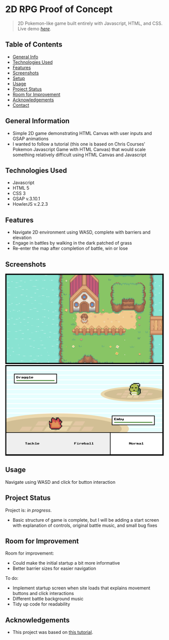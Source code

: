 # 2D RPG Proof of Concept
> 2D Pokemon-like game built entirely with Javascript, HTML, and CSS.
> Live demo [_here_](https://www.example.com). 

## Table of Contents
* [General Info](#general-information)
* [Technologies Used](#technologies-used)
* [Features](#features)
* [Screenshots](#screenshots)
* [Setup](#setup)
* [Usage](#usage)
* [Project Status](#project-status)
* [Room for Improvement](#room-for-improvement)
* [Acknowledgements](#acknowledgements)
* [Contact](#contact)


## General Information
- Simple 2D game demonstrating HTML Canvas with user inputs and GSAP animations
- I wanted to follow a tutorial (this one is based on Chris Courses' Pokemon Javascript Game with HTML Canvas) that would scale something relatively difficult using HTML Canvas and Javascript


## Technologies Used
- Javascript
- HTML 5
- CSS 3
- GSAP v.3.10.1 
- HowlerJS v.2.2.3


## Features
- Navigate 2D environment using WASD, complete with barriers and elevation
- Engage in battles by walking in the dark patched of grass
- Re-enter the map after completion of battle, win or lose


## Screenshots
![Overworld Map](./static/ChrisCourses-Pokemon/Images/mapImage.png)
![Battle Sequence](./static/ChrisCourses-Pokemon/Images/battleImage.png)


## Usage
Navigate using WASD and click for button interaction


## Project Status
Project is: _in progress_. 
- Basic structure of game is complete, but I will be adding a start screen with explanation of controls, original battle music, and small bug fixes


## Room for Improvement
Room for improvement:
- Could make the initial startup a bit more informative
- Better barrier sizes for easier navigation

To do:
- Implement startup screen when site loads that explains movement buttons and click interactions
- Different battle background music
- Tidy up code for readability


## Acknowledgements
- This project was based on [this tutorial](https://www.youtube.com/watch?v=yP5DKzriqXA&t=6545s&ab_channel=ChrisCourses).